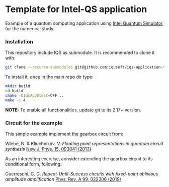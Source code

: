 # Template for Intel-QS application

Example of a quantum computing application using
[Intel Quantum Simulator](https://github.com/iqusoft/intel-qs)
for the numerical study.


### Installation

This repository include IQS as submodule. It is recommended to clone it with:
```bash
git clone --recurse-submodules git@github.com:iqusoft/iqs-application-template.git
```

To install it, once in the main repo dir type:
```bash
mkdir build
cd build
cmake -DIqsAppUtest=OFF ..
make -j 4
```

**NOTE:** To enable all functionalities, update git to its 2.17+ version.


### Circuit for the example

This simple example implement the gearbox circuit from:

   Wiebe, N. \& Kliuchnikov, V.
   *Floating point representations in quantum circuit synthesis*
   [New J. Phys. 15, 093041 (2013)](http://iopscience.iop.org/article/10.1088/1367-2630/15/9/093041/meta)

As an interesting exercise, consider extending the gearbox circuit to its
conditional form, following:

   Guerreschi, G. G.
   *Repeat-Until-Success circuits with fixed-point oblivious amplitude amplification*
   [Phys. Rev. A 99, 022306 (2019)](https://arxiv.org/abs/1808.02900)

